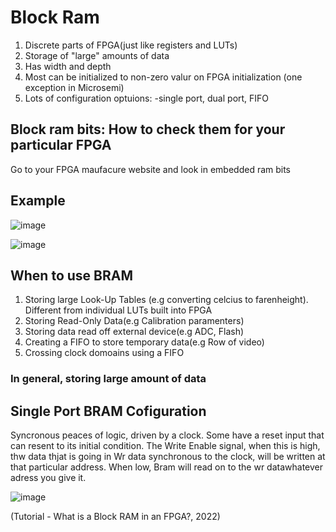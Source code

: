 # Block Ram

1. Discrete parts of FPGA(just like registers  and LUTs) 
2. Storage of "large" amounts of data
3. Has width and depth
4. Most can be initialized to non-zero valur on FPGA initialization (one exception in Microsemi)
5. Lots of configuration optuions:
  -single port, dual port, FIFO
  
  ## Block ram bits: How to check them for your particular FPGA
  Go to your FPGA maufacure website and look in embedded ram bits
  
  ## Example
  ![image](https://user-images.githubusercontent.com/52580367/153114733-8858eac2-b168-4228-81ba-ec594fa94f25.png)

  
  ![image](https://user-images.githubusercontent.com/52580367/153114287-166de50e-0ea0-4938-9e9f-5a6c6275b71f.png)
  
  ## When to use BRAM
  
  1. Storing large Look-Up Tables (e.g converting celcius to farenheight). Different from individual LUTs built into FPGA
  2. Storing Read-Only Data(e.g Calibration paramenters)
  3. Storing data read off external device(e.g ADC, Flash)
  4. Creating a FIFO to store temporary data(e.g Row of video)
  5. Crossing clock domoains using a FIFO
  ### In general, storing large amount of data
  
  ## Single Port BRAM Cofiguration 
  
  Syncronous peaces of logic, driven by a clock. Some have a reset input that can resent to its initial condition. 
  The Write Enable signal, when this is high, thw data thjat is going in Wr data synchronous to the clock, will be written at that particular address. When low, Bram will read on to the wr datawhatever adress you give it.
  
![image](https://user-images.githubusercontent.com/52580367/153115568-07b149f4-b542-4342-8495-d3b1c02d0bc6.png)

(Tutorial - What is a Block RAM in an FPGA?, 2022)
